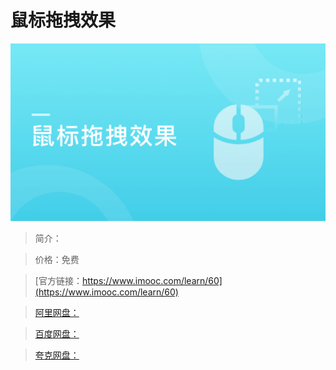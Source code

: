 # 鼠标拖拽效果

![img](../../assets/5fe442dc000119ef05400304.jpg)

> 简介：

> 价格：免费

> [官方链接：https://www.imooc.com/learn/60](https://www.imooc.com/learn/60)

> [阿里网盘：]()

> [百度网盘：]()

> [夸克网盘：]()
